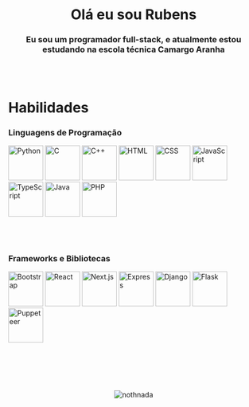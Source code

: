 <h1 align="center">Olá eu sou Rubens</h1>
<h3 align="center">Eu sou um programador full-stack, e atualmente estou estudando na escola técnica Camargo Aranha</h3>
<br>
<br>

# Habilidades
### Linguagens de Programação
<p>
<img src="https://cdn.jsdelivr.net/gh/devicons/devicon@latest/icons/python/python-original.svg" width="70px" alt="Python"/>
<img src="https://cdn.jsdelivr.net/gh/devicons/devicon@latest/icons/c/c-original.svg" width="70px" alt="C"/>
<img src="https://cdn.jsdelivr.net/gh/devicons/devicon@latest/icons/cplusplus/cplusplus-original.svg" width="70px" alt="C++"/>
<img src="https://cdn.jsdelivr.net/gh/devicons/devicon@latest/icons/html5/html5-original-wordmark.svg" width="70px" alt="HTML"/>
<img src="https://cdn.jsdelivr.net/gh/devicons/devicon@latest/icons/css3/css3-original-wordmark.svg" width="70px" alt="CSS"/>
<img src="https://cdn.jsdelivr.net/gh/devicons/devicon@latest/icons/javascript/javascript-original.svg" width="70px" alt="JavaScript"/>
<img src="https://cdn.jsdelivr.net/gh/devicons/devicon@latest/icons/typescript/typescript-original.svg" width="70px" alt="TypeScript"/>
<img src="https://cdn.jsdelivr.net/gh/devicons/devicon@latest/icons/java/java-original.svg" width="70px" alt="Java"/>
<img src="https://cdn.jsdelivr.net/gh/devicons/devicon@latest/icons/php/php-original.svg" width="70px" alt="PHP"/>

</p>

<br>
<br>

### Frameworks e Bibliotecas
<p>
<img src="https://cdn.jsdelivr.net/gh/devicons/devicon@latest/icons/bootstrap/bootstrap-original.svg" width="70px" alt="Bootstrap"/>
<img src="https://cdn.jsdelivr.net/gh/devicons/devicon@latest/icons/react/react-original-wordmark.svg" width="70px" alt="React"/>
<img src="https://cdn.jsdelivr.net/gh/devicons/devicon@latest/icons/nextjs/nextjs-original.svg" width="70px" alt="Next.js"/>
<img src="https://cdn.jsdelivr.net/gh/devicons/devicon@latest/icons/express/express-original-wordmark.svg" width="70px" alt="Express"/>
<img src="https://cdn.jsdelivr.net/gh/devicons/devicon@latest/icons/django/django-plain-wordmark.svg" width="70px" alt="Django"/>
<img src="https://cdn.jsdelivr.net/gh/devicons/devicon@latest/icons/flask/flask-original-wordmark.svg" width="70px" alt="Flask"/>
<img src="https://cdn.jsdelivr.net/gh/devicons/devicon@latest/icons/puppeteer/puppeteer-original.svg" width="70px" alt="Puppeteer"/>
          
          
          
</p>

<br>
<br>
<br>
<br>

<p align="center"><img src="https://github-readme-stats.vercel.app/api/top-langs?username=nothnada&show_icons=true&locale=en&layout=compact&theme=dark" alt="nothnada" /></p>
